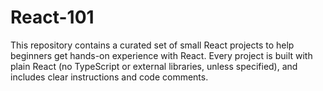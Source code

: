 # React-101
This repository contains a curated set of small React projects to help beginners get hands-on experience with React. Every project is built with plain React (no TypeScript or external libraries, unless specified), and includes clear instructions and code comments.
